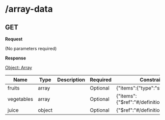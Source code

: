 # /array-data

## GET


**Request**

(No parameters required)

**Response**

[Object: Array](schema/array.json)

| Name  | Type  | Description | Required | Constraint | Example |
|-------|-------|-------------|----------|------------|---------| 
| fruits | array |  | Optional | {"items":{"type":"string"}} |  |
| vegetables | array |  | Optional | {"items":{"$ref":"#/definitions/veggie"}} |  |
| juice | object |  | Optional | {"$ref":"#/definitions/juice"} |  |

